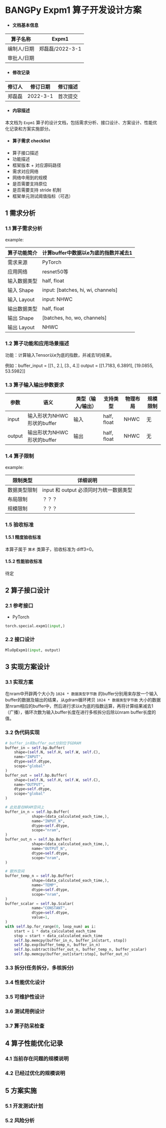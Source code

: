 # BANGPy Expm1 算子开发设计方案

- #### 文档基本信息

| 算子名称    | Expm1       |
| ----------- | -------------- |
| 编制人/日期 | 郑磊磊/2022-3-1 |
| 审批人/日期 |    |

- #### 修改记录

| 修订人 | 修订日期   | 修订描述 |
| ------ | ---------- | -------- |
| 郑磊磊    | 2022-3-1 | 首次提交 |

- #### 内容描述

本文档为 `Expm1` 算子的设计文档，包括需求分析、接口设计、方案设计、性能优化记录和方案实施部分。

- #### 算子需求 checklist

* 算子接口描述
* 功能描述
* 框架版本 + 对应源码路径
* 需求对应网络
* 网络中用到的规模
* 是否需要支持原位
* 是否需要支持 stride 机制
* 框架单元测试阈值指标（可选）

## 1 需求分析

### 1.1 算子需求分析

example:

| 算子功能简介   | 计算buffer中数据以e为底的指数并减去1           |
| ------------ | ---------------------------------------------|
| 需求来源       | PyTorch                                     |
| 应用网络       | resnet50等                                  |
| 输入数据类型   | half, float                                 |
| 输入 Shape    | input: [batches, hi, wi, channels]          |
| 输入 Layout   | input: NHWC                                 |
| 输出数据类型    | half, float                                 |
| 输出 Shape    | [batches, ho, wo, channels]                  |
| 输出 Layout   | NHWC                                         |

### 1.2 算子功能和应用场景描述

功能：计算输入Tensor以e为底的指数，并减去1的结果。

例如：buffer_input = [[1., 2.], [3., 4.]]
     output = [[1.7183, 6.3891], [19.0855, 53.5982]]

### 1.3 算子输入输出参数要求

| 参数        | 语义 | 类型（输入/输出） | 支持类型    | 物理布局 | 规模限制 |
| -----------| ---------------------------- | ----------------- | ----------- | -------- | -------- |
| input      | 输入形状为NHWC形状的buffer     | 输入              | half, float | NHWC     | 无       |
| output     | 输出形状为NHWC形状的buffer     | 输出              | half, float | NHWC     | 无       |

### 1.4 算子限制

example:

| 限制类型     | 详细说明                                                                                            |
| ------------ | ------------------------------------------------------------------------------------------------- |
| 数据类型限制 | input 和 output 必须同时为统一数据类型                                                                |
| 布局限制     | ？？？ |
| 规模限制     | ？？？                                                                               |

### 1.5 验收标准

#### 1.5.1 精度验收标准

本算子属于 `算术` 类算子，验收标准为 diff3=0。

#### 1.5.2 性能验收标准

待定

## 2 算子接口设计

### 2.1 参考接口

- PyTorch

```python
torch.special.expm1(input,)
```

### 2.2 接口设计

```python
MluOpExpm1(input, output)
```

## 3 实现方案设计

### 3.1 实现方案

在nram中开辟两个大小为 `1024 * 数据类型字节数` 的buffer分别用来存放一个输入buffer的数据及输出的结果，从gdram循环拷贝 `1024 * 数据类型字节数` 大小的数据至nram相应的buffer中，然后进行求以e为底的指数运算，再将计算结果减去1（广播），循环次数为输入buffer长度在进行多核拆分后除以nram buffer长度的值。

### 3.2 伪代码实现

```python
# buffer_in和buffer_out分别位于GDRAM
buffer_in = self.bp.Buffer(
	shape=(self.N, self.H, self.W, self.C),
	name="INPUT",
	dtype=self.dtype,
	scope="global"
)
buffer_out = self.bp.Buffer(
	shape=(self.N, self.H, self.W, self.C),
	name="OUTPUT",
	dtype=self.dtype,
	scope="global"
)

# 此处是在NRAM空间上
buffer_in_n = self.bp.Buffer(
            shape=(data_calculated_each_time,),
            name="INPUT_N",
            dtype=self.dtype,
            scope="nram",
)
buffer_out_n = self.bp.Buffer(
            shape=(data_calculated_each_time,),
            name="OUTPUT_N",
            dtype=self.dtype,
            scope="nram",
)

# 额外空间
buffer_temp_n = self.bp.Buffer(
            shape=(data_calculated_each_time,),
            name="TEMP",
            dtype=self.dtype,
            scope="nram",
)
buffer_scalar = self.bp.Scalar(
            name="CONSTANT",
            dtype=self.dtype,
            value=1,
)
with self.bp.for_range(0, loop_num) as i:
	start = i * data_calculated_each_time
	stop = start + data_calculated_each_time
	self.bp.memcpy(buffer_in_n, buffer_in[start, stop])
	self.bp.exp(buffer_temp_n, buffer_in_n)
	self.bp.subtract(buffer_out_n, buffer_temp_n, buffer_scalar)
	self.bp.memcpy(buffer_out[start:stop], buffer_out_n)
```
### 3.3 拆分(任务拆分，多核拆分)

### 3.4 性能优化设计

### 3.5 可维护性设计

### 3.6 测试用例设计

### 3.7 算子防呆检查

## 4 算子性能优化记录

### 4.1 当前存在问题的规模说明

### 4.2 已经过优化的规模说明

## 5 方案实施

### 5.1 开发测试计划

### 5.2 风险分析

